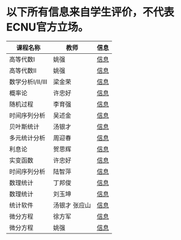 # 以下所有信息来自学生评价，不代表ECNU官方立场。

| 课程名称| 教师 | 信息 |
|--------|-----|------|
| 高等代数I | 姚强 | [信息](https://github.com/AtomXT/ECNU-Course-Info/blob/master/Course/gdds1.md) |
| 高等代数II | 姚强 | [信息](https://github.com/AtomXT/ECNU-Course-Info/blob/master/Course/gdds2.md) |
| 数学分析I/II/III | 梁金荣 | [信息](https://github.com/AtomXT/ECNU-Course-Info/blob/master/Course/sxfx123.md) |
| 概率论 | 许忠好 | [信息](https://github.com/AtomXT/ECNU-Course-Info/blob/master/Course/gll.md) |
| 随机过程 | 李育强 | [信息](https://github.com/AtomXT/ECNU-Course-Info/blob/master/Course/sjgc.md) |
| 时间序列分析 | 吴述金 | [信息](https://github.com/AtomXT/ECNU-Course-Info/blob/master/Course/sjxlfx.md) |
| 贝叶斯统计 | 汤银才 | [信息](https://github.com/AtomXT/ECNU-Course-Info/blob/master/Course/bystj.md) |
| 多元统计分析 | 周迎春 | [信息](https://github.com/AtomXT/ECNU-Course-Info/blob/master/Course/dytjfx.md) |
| 利息论 | 贺思辉 | [信息](https://github.com/AtomXT/ECNU-Course-Info/blob/master/Course/lxl.md) |
| 实变函数 | 许忠好 | [信息](https://github.com/AtomXT/ECNU-Course-Info/blob/master/Course/sbhs.md) |
| 时间序列分析 | 陆智萍 | [信息](https://github.com/AtomXT/ECNU-Course-Info/blob/master/Course/sjxlfx2.md) |
| 数理统计 | 丁邦俊 | [信息](https://github.com/AtomXT/ECNU-Course-Info/blob/master/Course/sltj.md) |
| 数理统计 | 刘玉坤 | [信息](https://github.com/AtomXT/ECNU-Course-Info/blob/master/Course/sltj2.md) |
| 统计软件 | 汤银才 张应山 | [信息](https://github.com/AtomXT/ECNU-Course-Info/blob/master/Course/tjrj.md) |
| 微分方程 | 徐方军 | [信息](https://github.com/AtomXT/ECNU-Course-Info/blob/master/Course/wffc.md) |
| 微分方程 | 姚强 | [信息](https://github.com/AtomXT/ECNU-Course-Info/blob/master/Course/wffc2.md) |
